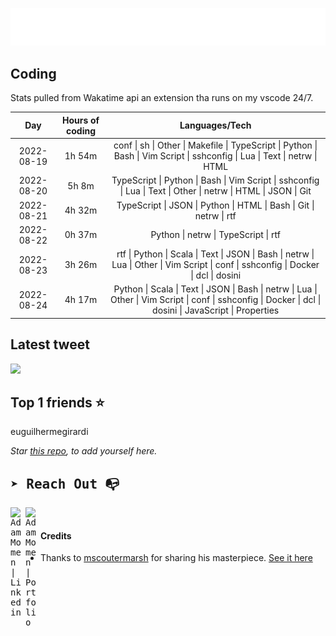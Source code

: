 
![test image size](/assets/welcome_message.gif)

## Coding
Stats pulled from Wakatime api an extension tha runs on my vscode 24/7.

|Day|Hours of coding|Languages/Tech|
|:-:|:-:|:-:|
|2022-08-19|1h 54m|conf &#124; sh &#124; Other &#124; Makefile &#124; TypeScript &#124; Python &#124; Bash &#124; Vim Script &#124; sshconfig &#124; Lua &#124; Text &#124; netrw &#124; HTML|
|2022-08-20|5h 8m|TypeScript &#124; Python &#124; Bash &#124; Vim Script &#124; sshconfig &#124; Lua &#124; Text &#124; Other &#124; netrw &#124; HTML &#124; JSON &#124; Git|
|2022-08-21|4h 32m|TypeScript &#124; JSON &#124; Python &#124; HTML &#124; Bash &#124; Git &#124; netrw &#124; rtf|
|2022-08-22|0h 37m|Python &#124; netrw &#124; TypeScript &#124; rtf|
|2022-08-23|3h 26m|rtf &#124; Python &#124; Scala &#124; Text &#124; JSON &#124; Bash &#124; netrw &#124; Lua &#124; Other &#124; Vim Script &#124; conf &#124; sshconfig &#124; Docker &#124; dcl &#124; dosini|
|2022-08-24|4h 17m|Python &#124; Scala &#124; Text &#124; JSON &#124; Bash &#124; netrw &#124; Lua &#124; Other &#124; Vim Script &#124; conf &#124; sshconfig &#124; Docker &#124; dcl &#124; dosini &#124; JavaScript &#124; Properties|

## Latest tweet
[<img src="<tweet-image-url>" width="400">](<tweet-url>)

## Top 1 friends ⭐️
euguilhermegirardi

*Star [this repo](https://github.com/AdamMomen/AdamMomen), to add yourself here.*


<samp>

## ➤ Reach Out :mailbox_with_no_mail:

>
  <a href="https://www.linkedin.com/in/adam-momen-99596275/">
     <img align="left" alt="Adam Momen | Linkedin" width="24px" src="./assets/Linkedin.svg" />
   </a>

   <a href="https://adammomen.com/">
     <img align="left" alt="Adam Momen | Portfolio" width="24px" src="./assets/web.svg" />
   </a>

</samp>

<br>

#### Credits
* Thanks to [mscoutermarsh](https://github.com/mscoutermarsh) for sharing his masterpiece. [See it here](https://github.com/mscoutermarsh/mscoutermarsh)